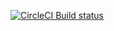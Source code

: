 [![CircleCI Build status](https://circleci.com/gh/motor-dev/Motor.svg?style=shield&circle-token=:circle-token)](https://circleci.com/gh/motor-dev/Motor/)

